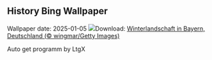 ## History Bing Wallpaper
Wallpaper date: 2025-01-05
![](https://www.bing.com/th?id=OHR.WinterLandscapeBavaria_DE-DE6496709723_UHD.jpg&w=1000)Download: [Winterlandschaft in Bayern, Deutschland (© wingmar/Getty Images)](https://www.bing.com/th?id=OHR.WinterLandscapeBavaria_DE-DE6496709723_UHD.jpg)

Auto get programm by LtgX
